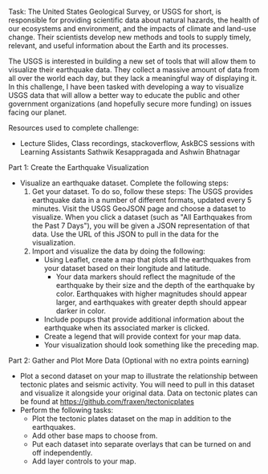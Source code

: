 Task: The United States Geological Survey, or USGS for short, is responsible for providing scientific data about natural hazards, the health of our ecosystems and environment, and the impacts of climate and land-use change. Their scientists develop new methods and tools to supply timely, relevant, and useful information about the Earth and its processes.

The USGS is interested in building a new set of tools that will allow them to visualize their earthquake data. They collect a massive amount of data from all over the world each day, but they lack a meaningful way of displaying it. In this challenge, I have been tasked with developing a way to visualize USGS data that will allow a better way to educate the public and other government organizations (and hopefully secure more funding) on issues facing our planet.

Resources used to complete challenge:
  - Lecture Slides, Class recordings, stackoverflow, AskBCS sessions with Learning Assistants Sathwik Kesappragada     and Ashwin Bhatnagar

Part 1: Create the Earthquake Visualization
  - Visualize an earthquake dataset. Complete the following steps:
    1. Get your dataset. To do so, follow these steps:
      The USGS provides earthquake data in a number of different formats, updated every 5 minutes.
      Visit the USGS GeoJSON page and choose a dataset to visualize. When you click a dataset (such as "All
      Earthquakes from the Past 7 Days"), you will be given a JSON representation of that data. Use the URL of
      this JSON to pull in the data for the visualization.
    2. Import and visualize the data by doing the following:
         - Using Leaflet, create a map that plots all the earthquakes from your dataset based on their longitude and
           latitude.
              - Your data markers should reflect the magnitude of the earthquake by their size and the depth
                of the earthquake by color. Earthquakes with higher magnitudes should appear larger, and
                earthquakes with greater depth should appear darker in color.
        - Include popups that provide additional information about the earthquake when its associated marker is clicked.
        - Create a legend that will provide context for your map data.
        - Your visualization should look something like the preceding map.


Part 2: Gather and Plot More Data (Optional with no extra points earning)
  - Plot a second dataset on your map to illustrate the relationship between tectonic plates and seismic activity.
    You will need to pull in this dataset and visualize it alongside your original data. Data on tectonic plates can
    be found at https://github.com/fraxen/tectonicplates
  - Perform the following tasks:
      - Plot the tectonic plates dataset on the map in addition to the earthquakes.
      - Add other base maps to choose from.
      - Put each dataset into separate overlays that can be turned on and off independently.
      - Add layer controls to your map.
